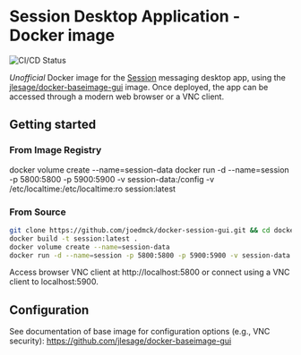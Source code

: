# Session Desktop Application - Docker image

![CI/CD Status](https://img.shields.io/github/actions/workflow/status/joedmck/docker-session-gui/build-on-push.yml)

_Unofficial_ Docker image for the [Session](https://getsession.org/) messaging desktop app, using the [jlesage/docker-baseimage-gui](https://github.com/jlesage/docker-baseimage-gui) image. Once deployed, the app can be accessed through a modern web browser or a VNC client.

## Getting started

### From Image Registry

docker volume create --name=session-data
docker run -d --name=session -p 5800:5800 -p 5900:5900 -v session-data:/config -v /etc/localtime:/etc/localtime:ro session:latest

### From Source

```bash
git clone https://github.com/joedmck/docker-session-gui.git && cd docker-session-gui
docker build -t session:latest .
docker volume create --name=session-data
docker run -d --name=session -p 5800:5800 -p 5900:5900 -v session-data:/config -v /etc/localtime:/etc/localtime:ro session:latest
```

Access browser VNC client at http://localhost:5800 or connect using a VNC client to localhost:5900.

## Configuration

See documentation of base image for configuration options (e.g., VNC security): https://github.com/jlesage/docker-baseimage-gui
